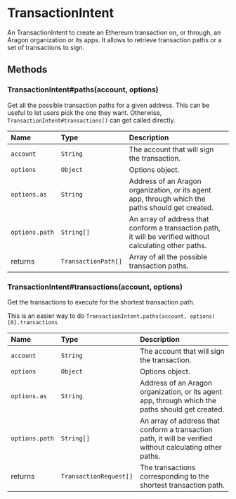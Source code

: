 # TransactionIntent

An TransactionIntent to create an Ethereum transaction on, or through, an Aragon organization or its apps. It allows to retrieve transaction paths or a set of transactions to sign.

## Methods

### TransactionIntent\#paths\(account, options\)

Get all the possible transaction paths for a given address. This can be useful to let users pick the one they want. Otherwise, `TransactionIntent#transactions()` can get called directly.

| Name | Type | Description |
| :--- | :--- | :--- |
| `account` | `String` | The account that will sign the transaction. |
| `options` | `Object` | Options object. |
| `options.as` | `String` | Address of an Aragon organization, or its agent app, through which the paths should get created. |
| `options.path` | `String[]` | An array of address that conform a transaction path, it will be verified without calculating other paths. |
| returns | `TransactionPath[]` | Array of all the possible transaction paths. |

### TransactionIntent\#transactions\(account, options\)

Get the transactions to execute for the shortest transaction path.

This is an easier way to do `TransactionIntent.paths(account, options)[0].transactions`

| Name | Type | Description |
| :--- | :--- | :--- |
| `account` | `String` | The account that will sign the transaction. |
| `options` | `Object` | Options object. |
| `options.as` | `String` | Address of an Aragon organization, or its agent app, through which the paths should get created. |
| `options.path` | `String[]` | An array of address that conform a transaction path, it will be verified without calculating other paths. |
| returns | `TransactionRequest[]` | The transactions corresponding to the shortest transaction path. |

